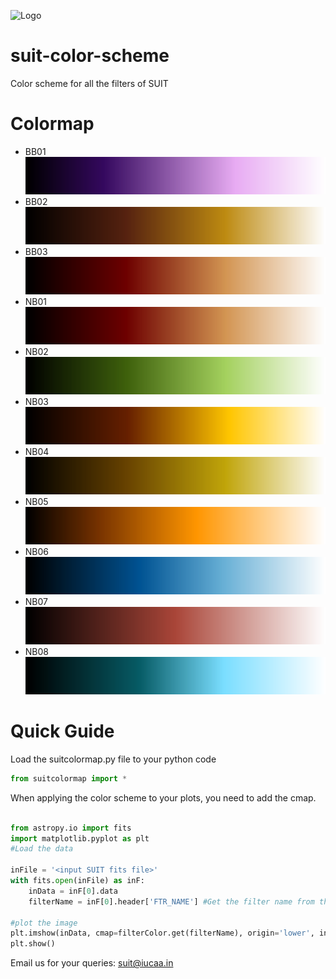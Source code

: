 ![Logo](https://suit.iucaa.in/sites/default/files/top_banner_compressed_2_1.png)

# suit-color-scheme


Color scheme for all the filters of SUIT

# Colormap
- BB01 ![BB01](./assets/bb01.png)
- BB02 ![BB02](./assets/bb02.png)
- BB03 ![BB03](./assets/bb03.png)
- NB01 ![NB01](./assets/bb03.png)
- NB02 ![NB02](./assets/nb02.png)
- NB03 ![NB03](./assets/nb03.png)
- NB04 ![NB04](./assets/nb04.png)
- NB05 ![NB05](./assets/nb05.png)
- NB06 ![NB06](./assets/nb06.png)
- NB07 ![NB07](./assets/nb07.png)
- NB08 ![NB08](./assets/nb08.png)

# Quick Guide

Load the suitcolormap.py file to your python code

```python
from suitcolormap import *
```

When applying the color scheme to your plots, you need to add the cmap.

```python

from astropy.io import fits
import matplotlib.pyplot as plt
#Load the data

inFile = '<input SUIT fits file>'
with fits.open(inFile) as inF:
	inData = inF[0].data
	filterName = inF[0].header['FTR_NAME'] #Get the filter name from the headers

#plot the image
plt.imshow(inData, cmap=filterColor.get(filterName), origin='lower', interpolation='none')
plt.show()
```
Email us for your queries: suit@iucaa.in
